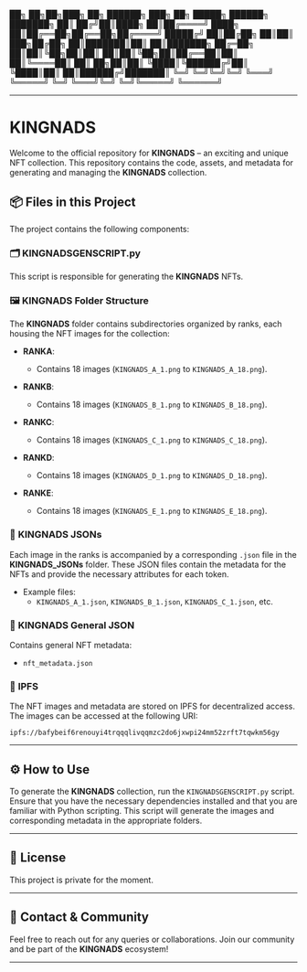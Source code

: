 ██╗  ██╗██╗███╗   ██╗ ██████╗ ███╗   ██╗ █████╗ ██████╗ ███████╗
██║ ██╔╝██║████╗  ██║██╔════╝ ████╗  ██║██╔══██╗██╔══██╗██╔════╝
█████╔╝ ██║██╔██╗ ██║██║  ███╗██╔██╗ ██║███████║██║  ██║███████╗
██╔═██╗ ██║██║╚██╗██║██║   ██║██║╚██╗██║██╔══██║██║  ██║╚════██║
██║  ██╗██║██║ ╚████║╚██████╔╝██║ ╚████║██║  ██║██████╔╝███████║
╚═╝  ╚═╝╚═╝╚═╝  ╚═══╝ ╚═════╝ ╚═╝  ╚═══╝╚═╝  ╚═╝╚═════╝ ╚══════╝
                                                                

---

# **KINGNADS**

Welcome to the official repository for **KINGNADS** – an exciting and unique NFT collection. This repository contains the code, assets, and metadata for generating and managing the **KINGNADS** collection.

## 📦 **Files in this Project**

The project contains the following components:

### 🗂 **KINGNADSGENSCRIPT.py**
This script is responsible for generating the **KINGNADS** NFTs.

### 🖼 **KINGNADS Folder Structure**
The **KINGNADS** folder contains subdirectories organized by ranks, each housing the NFT images for the collection:

- **RANKA**: 
  - Contains 18 images (`KINGNADS_A_1.png` to `KINGNADS_A_18.png`).
  
- **RANKB**: 
  - Contains 18 images (`KINGNADS_B_1.png` to `KINGNADS_B_18.png`).

- **RANKC**: 
  - Contains 18 images (`KINGNADS_C_1.png` to `KINGNADS_C_18.png`).

- **RANKD**: 
  - Contains 18 images (`KINGNADS_D_1.png` to `KINGNADS_D_18.png`).

- **RANKE**: 
  - Contains 18 images (`KINGNADS_E_1.png` to `KINGNADS_E_18.png`).

### 📑 **KINGNADS JSONs**
Each image in the ranks is accompanied by a corresponding `.json` file in the **KINGNADS_JSONs** folder. These JSON files contain the metadata for the NFTs and provide the necessary attributes for each token.

- Example files: 
  - `KINGNADS_A_1.json`, `KINGNADS_B_1.json`, `KINGNADS_C_1.json`, etc.

### 🔑 **KINGNADS General JSON**
Contains general NFT metadata:
- `nft_metadata.json`

### 🔗 **IPFS**
The NFT images and metadata are stored on IPFS for decentralized access. The images can be accessed at the following URI:

```
ipfs://bafybeif6renouyi4trqqqlivqqmzc2do6jxwpi24mm52zrft7tqwkm56gy
```

---

## ⚙ **How to Use**

To generate the **KINGNADS** collection, run the `KINGNADSGENSCRIPT.py` script. Ensure that you have the necessary dependencies installed and that you are familiar with Python scripting. This script will generate the images and corresponding metadata in the appropriate folders.

---

## 📜 **License**

This project is private for the moment.

---

## 📣 **Contact & Community**

Feel free to reach out for any queries or collaborations. Join our community and be part of the **KINGNADS** ecosystem!

---

